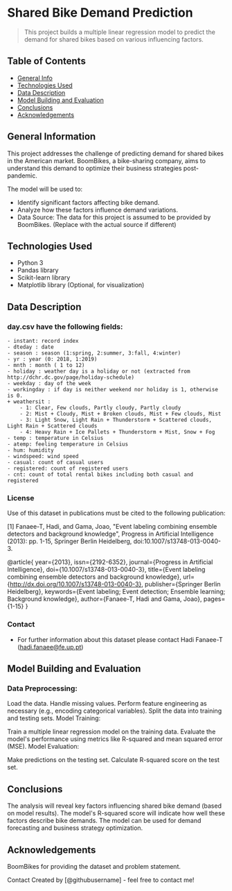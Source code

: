 # Shared Bike Demand Prediction

> This project builds a multiple linear regression model to predict the demand for shared bikes based on various influencing factors.

## Table of Contents
* [General Info](#general-information)
* [Technologies Used](#technologies-used)
* [Data Description](#data-description)
* [Model Building and Evaluation](#model-building-and-evaluation)
* [Conclusions](#conclusions)
* [Acknowledgements](#acknowledgements)

## General Information
This project addresses the challenge of predicting demand for shared bikes in the American market. BoomBikes, a bike-sharing company, aims to understand this demand to optimize their business strategies post-pandemic.

The model will be used to:
- Identify significant factors affecting bike demand.
- Analyze how these factors influence demand variations.
- Data Source: The data for this project is assumed to be provided by BoomBikes. (Replace with the actual source if different)

## Technologies Used
- Python 3
- Pandas library 
- Scikit-learn library
- Matplotlib library (Optional, for visualization)

## Data Description

### day.csv have the following fields:
	
	- instant: record index
	- dteday : date
	- season : season (1:spring, 2:summer, 3:fall, 4:winter)
	- yr : year (0: 2018, 1:2019)
	- mnth : month ( 1 to 12)
	- holiday : weather day is a holiday or not (extracted from http://dchr.dc.gov/page/holiday-schedule)
	- weekday : day of the week
	- workingday : if day is neither weekend nor holiday is 1, otherwise is 0.
	+ weathersit : 
		- 1: Clear, Few clouds, Partly cloudy, Partly cloudy
		- 2: Mist + Cloudy, Mist + Broken clouds, Mist + Few clouds, Mist
		- 3: Light Snow, Light Rain + Thunderstorm + Scattered clouds, Light Rain + Scattered clouds
		- 4: Heavy Rain + Ice Pallets + Thunderstorm + Mist, Snow + Fog
	- temp : temperature in Celsius
	- atemp: feeling temperature in Celsius
	- hum: humidity
	- windspeed: wind speed
	- casual: count of casual users
	- registered: count of registered users
	- cnt: count of total rental bikes including both casual and registered

 
### License
Use of this dataset in publications must be cited to the following publication:

[1] Fanaee-T, Hadi, and Gama, Joao, "Event labeling combining ensemble detectors and background knowledge", Progress in Artificial Intelligence (2013): pp. 1-15, Springer Berlin Heidelberg, doi:10.1007/s13748-013-0040-3.

@article{
	year={2013},
	issn={2192-6352},
	journal={Progress in Artificial Intelligence},
	doi={10.1007/s13748-013-0040-3},
	title={Event labeling combining ensemble detectors and background knowledge},
	url={http://dx.doi.org/10.1007/s13748-013-0040-3},
	publisher={Springer Berlin Heidelberg},
	keywords={Event labeling; Event detection; Ensemble learning; Background knowledge},
	author={Fanaee-T, Hadi and Gama, Joao},
	pages={1-15}
}

### Contact
 - For further information about this dataset please contact Hadi Fanaee-T (hadi.fanaee@fe.up.pt)

## Model Building and Evaluation
### Data Preprocessing:

Load the data.
Handle missing values.
Perform feature engineering as necessary (e.g., encoding categorical variables).
Split the data into training and testing sets.
Model Training:

Train a multiple linear regression model on the training data.
Evaluate the model's performance using metrics like R-squared and mean squared error (MSE).
Model Evaluation:

Make predictions on the testing set.
Calculate R-squared score on the test set.


## Conclusions
The analysis will reveal key factors influencing shared bike demand (based on model results).
The model's R-squared score will indicate how well these factors describe bike demands.
The model can be used for demand forecasting and business strategy optimization.

## Acknowledgements
BoomBikes for providing the dataset and problem statement.

Contact
Created by [@githubusername] - feel free to contact me!
